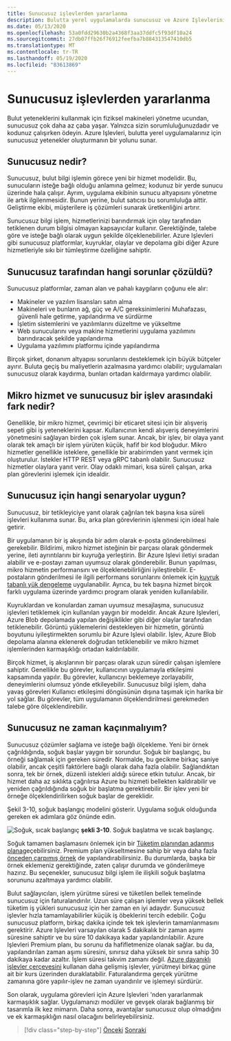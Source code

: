 ```yaml
---
title: Sunucusuz işlevlerden yararlanma
description: Bulutta yerel uygulamalarda sunucusuz ve Azure Işlevlerini kullanma
ms.date: 05/13/2020
ms.openlocfilehash: 53a0fdd29630b2a4368f3aa37ddfc5f93df10a24
ms.sourcegitcommit: 27db07ffb26f76912feefba7b884313547410db5
ms.translationtype: MT
ms.contentlocale: tr-TR
ms.lasthandoff: 05/19/2020
ms.locfileid: "83613869"
---
```

# <a name="leveraging-serverless-functions"></a>Sunucusuz işlevlerden yararlanma

Bulut yeteneklerini kullanmak için fiziksel makineleri yönetme ucundan, sunucusuz çok daha az çaba yaşar. Yalnızca sizin sorumluluğunuzdadır ve kodunuz çalışırken ödeyin. Azure Işlevleri, bulutta yerel uygulamalarınız için sunucusuz yetenekler oluşturmanın bir yolunu sunar.

## <a name="what-is-serverless"></a>Sunucusuz nedir?

Sunucusuz, bulut bilgi işlemin görece yeni bir hizmet modelidir. Bu, sunucuların isteğe bağlı olduğu anlamına gelmez; kodunuz bir yerde sunucu üzerinde hala çalışır. Ayrım, uygulama ekibinin sunucu altyapısını yönetme ile artık ilgilenmesidir. Bunun yerine, bulut satıcısı bu sorumluluğa aittir. Geliştirme ekibi, müşterilere iş çözümleri sunarak üretkenliğini artırır.

Sunucusuz bilgi işlem, hizmetlerinizi barındırmak için olay tarafından tetiklenen durum bilgisi olmayan kapsayıcılar kullanır. Gerektiğinde, talebe göre ve isteğe bağlı olarak uygun şekilde ölçeklenebilirler. Azure Işlevleri gibi sunucusuz platformlar, kuyruklar, olaylar ve depolama gibi diğer Azure hizmetleriyle sıkı bir tümleştirme özelliğine sahiptir.

## <a name="what-challenges-are-solved-by-serverless"></a>Sunucusuz tarafından hangi sorunlar çözüldü?

Sunucusuz platformlar, zaman alan ve pahalı kaygıların çoğunu ele alır:

- Makineler ve yazılım lisansları satın alma
- Makineleri ve bunların ağ, güç ve A/C gereksinimlerini Muhafazası, güvenli hale getirme, yapılandırma ve sürdürme
- İşletim sistemlerini ve yazılımlarını düzeltme ve yükseltme
- Web sunucularını veya makine hizmetlerini uygulama yazılımını barındıracak şekilde yapılandırma
- Uygulama yazılımını platformu içinde yapılandırma

Birçok şirket, donanım altyapısı sorunlarını desteklemek için büyük bütçeler ayırır. Buluta geçiş bu maliyetlerin azalmasına yardımcı olabilir; uygulamaları sunucusuz olarak kaydırma, bunları ortadan kaldırmaya yardımcı olabilir.

## <a name="what-is-the-difference-between-a-microservice-and-a-serverless-function"></a>Mikro hizmet ve sunucusuz bir işlev arasındaki fark nedir?

Genellikle, bir mikro hizmet, çevrimiçi bir eticaret sitesi için bir alışveriş sepeti gibi iş yeteneklerini kapsar. Kullanıcının kendi alışveriş deneyimlerini yönetmesini sağlayan birden çok işlem sunar. Ancak, bir işlev, bir olaya yanıt olarak tek amaçlı bir işlem yürüten küçük, hafif bir kod bloğudur.
Mikro hizmetler genellikle isteklere, genellikle bir arabirimden yanıt vermek için oluşturulur. İstekler HTTP REST veya gRPC tabanlı olabilir. Sunucusuz hizmetler olaylara yanıt verir. Olay odaklı mimari, kısa süreli çalışan, arka plan görevlerini işlemek için idealdir.

## <a name="what-scenarios-are-appropriate-for-serverless"></a>Sunucusuz için hangi senaryolar uygun?

Sunucusuz, bir tetikleyiciye yanıt olarak çağrılan tek başına kısa süreli işlevleri kullanıma sunar. Bu, arka plan görevlerinin işlenmesi için ideal hale getirir.

Bir uygulamanın bir iş akışında bir adım olarak e-posta gönderebilmesi gerekebilir. Bildirimi, mikro hizmet isteğinin bir parçası olarak göndermek yerine, ileti ayrıntılarını bir kuyruğa yerleştirin. Bir Azure Işlevi iletiyi sıradan alabilir ve e-postayı zaman uyumsuz olarak gönderebilir. Bunun yapılması, mikro hizmetin performansını ve ölçeklenebilirliğini iyileştirebilir. E-postaların gönderilmesi ile ilgili performans sorunlarını önlemek için [kuyruk tabanlı yük dengeleme](https://docs.microsoft.com/azure/architecture/patterns/queue-based-load-leveling) uygulanabilir. Ayrıca, bu tek başına hizmet birçok farklı uygulama üzerinde yardımcı program olarak yeniden kullanılabilir.

Kuyruklardan ve konulardan zaman uyumsuz mesajlaşma, sunucusuz işlevleri tetiklemek için kullanılan yaygın bir modeldir. Ancak Azure Işlevleri, Azure Blob depolamada yapılan değişiklikler gibi diğer olaylar tarafından tetiklenebilir. Görüntü yüklemelerini destekleyen bir hizmetin, görüntü boyutunu iyileştirmekten sorumlu bir Azure Işlevi olabilir. İşlev, Azure Blob depolama alanına eklenerek doğrudan tetiklenebilir ve mikro hizmet işlemlerinden karmaşıklığı ortadan kaldırılabilir.

Birçok hizmet, iş akışlarının bir parçası olarak uzun süredir çalışan işlemlere sahiptir. Genellikle bu görevler, kullanıcının uygulamayla etkileşimi kapsamında yapılır. Bu görevler, kullanıcıyı beklemeye zorlayabilir, deneyimlerini olumsuz yönde etkileyebilir. Sunucusuz bilgi işlem, daha yavaş görevleri Kullanıcı etkileşimi döngüsünün dışına taşımak için harika bir yol sağlar. Bu görevler, tüm uygulamanın ölçeklendirilmesi gerekmeden talebe göre ölçeklendirebilir.

## <a name="when-should-you-avoid-serverless"></a>Sunucusuz ne zaman kaçınmalıyım?

Sunucusuz çözümler sağlama ve isteğe bağlı ölçekleme. Yeni bir örnek çağrıldığında, soğuk başlar yaygın bir sorundur. Soğuk bir başlangıç, bu örneği sağlamak için gereken süredir. Normalde, bu gecikme birkaç saniye olabilir, ancak çeşitli faktörlere bağlı olarak daha fazla olabilir. Sağlandıktan sonra, tek bir örnek, düzenli istekleri aldığı sürece etkin tutulur. Ancak, bir hizmet daha az sıklıkta çağrılırsa Azure bu hizmeti bellekten kaldırabilir ve yeniden çağrıldığında soğuk bir başlatma gerektirebilir. Bir işlev yeni bir örneğe ölçeklendirilirken soğuk başlar de gereklidir.

Şekil 3-10, soğuk başlangıç modelini gösterir. Uygulama soğuk olduğunda gereken ek adımlara göz önünde edin.

![Soğuk, sıcak başlangıç ](./media/cold-start-warm-start.png)
 **şekli 3-10**. Soğuk başlatma ve sıcak başlangıç.

Soğuk tamamen başlamasını önlemek için bir [Tüketim planından adanmış plana](https://azure.microsoft.com/blog/understanding-serverless-cold-start/)geçebilirsiniz. Premium plan yükseltmesine sahip bir veya daha fazla [önceden çarpımış örnek](https://docs.microsoft.com/azure/azure-functions/functions-premium-plan#pre-warmed-instances) de yapılandırabilirsiniz. Bu durumlarda, başka bir örnek eklemeniz gerektiğinde, zaten çalışır durumda ve gönderilmeye hazırız. Bu seçenekler, sunucusuz bilgi işlem ile ilişkili soğuk başlatma sorununu azaltmaya yardımcı olabilir.

Bulut sağlayıcıları, işlem yürütme süresi ve tüketilen bellek temelinde sunucusuz için faturalandırılır. Uzun süre çalışan işlemler veya yüksek bellek tüketim iş yükleri sunucusuz için her zaman en iyi adaydır. Sunucusuz işlevler hızla tamamlayabilirler küçük iş öbeklerini tercih edebilir. Çoğu sunucusuz platform, birkaç dakika içinde tek tek işlevlerin tamamlanmasını gerektirir. Azure Işlevleri varsayılan olarak 5 dakikalık bir zaman aşımı süresine sahiptir ve bu süre 10 dakikaya kadar yapılandırılabilir. Azure Işlevleri Premium planı, bu sorunu da hafifletmenize olanak sağlar. bu da, yapılandırılan zaman aşımı süresini, sınırsız daha yüksek bir sınıra sahip 30 dakikaya kadar azaltır. İşlem süresi takvim zamanı değil. [Azure dayanıklı işlevler çerçevesini](https://docs.microsoft.com/azure/azure-functions/durable/durable-functions-overview?tabs=csharp) kullanan daha gelişmiş işlevler, yürütmeyi birkaç güne ait bir kurs üzerinden duraklatabilir. Faturalandırma gerçek yürütme zamanına göre yapılır-işlev ne zaman uyandırılır ve işlemeyi sürdürür.

Son olarak, uygulama görevleri için Azure Işlevleri 'nden yararlanmak karmaşıklık sağlar. Uygulamanızı modüler ve gevşek olarak bağlanmış bir tasarımla ilk kez mimarın. Daha sonra, avantajlar sunucusuz olup olmadığını ve ek karmaşıklığın nasıl olacağını belirleyebilirsiniz.

>[!div class="step-by-step"]
>[Önceki](leverage-containers-orchestrators.md) 
> [Sonraki](combine-containers-serverless-approaches.md)

